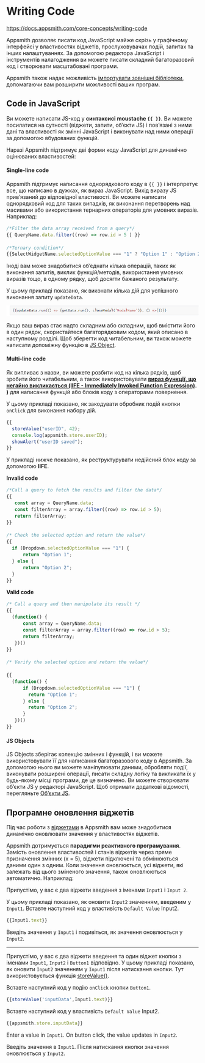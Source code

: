 # Writing Code

https://docs.appsmith.com/core-concepts/writing-code

Appsmith дозволяє писати код JavaScript майже скрізь у графічному інтерфейсі у властивостях віджетів, прослуховувачах подій, запитах та інших налаштуваннях. За допомогою редактора JavaScript і інструментів налагодження ви можете писати складний багаторазовий код і створювати масштабовані програми.

Appsmith також надає можливість [імпортувати зовнішні бібліотеки](https://docs.appsmith.com/core-concepts/writing-code/ext-libraries#custom-javascript-libraries), допомагаючи вам розширити можливості ваших програм.

## Code in JavaScript

Ви можете написати JS-код у **синтаксисі moustache `{{ }}`**. Ви можете посилатися на сутності (віджети, запити, об’єкти JS) і пов’язані з ними дані та властивості як змінні JavaScript і виконувати над ними операції за допомогою вбудованих функцій.

Наразі Appsmith підтримує дві форми коду JavaScript для динамічно оцінюваних властивостей:

#### Single-line code

Appsmith підтримує написання однорядкового коду в `{{ }}` і інтерпретує все, що написано в дужках, як вираз JavaScript. Вихід виразу JS прив’язаний до відповідної властивості. Ви можете написати однорядковий код для таких випадків, як виконання перетворень над масивами або використання тернарних операторів для умовних виразів. Наприклад:

```javascript
/*Filter the data array received from a query*/
{{ QueryName.data.filter((row) => row.id > 5 ) }}

/*Ternary condition*/
{{SelectWidgetName.selectedOptionValue === "1" ? "Option 1" : "Option 2" }} 
```

Іноді вам може знадобитися об’єднати кілька операцій, таких як виконання запитів, виклик функцій/методів, використання умовних виразів тощо, в одному рядку, щоб досягти бажаного результату. 

У цьому прикладі показано, як виконати кілька дій для успішного виконання запиту `updateData`.

![image-20230329135007603](media/image-20230329135007603.png)

Якщо ваш вираз стає надто складним або складним, щоб вмістити його в один рядок, скористайтеся багаторядковим кодом, який описано в наступному розділі. Щоб зберегти код читабельним, ви також можете написати допоміжну функцію в [JS Object](https://docs.appsmith.com/core-concepts/writing-code/javascript-editor-beta#js-object).

#### Multi-line code

Як випливає з назви, ви можете розбити код на кілька рядків, щоб зробити його читабельним, а також використовувати **[вираз функції, що негайно викликається (IIFE - Immediately Invoked Function Expression)](https://developer.mozilla.org/en-US/docs/Glossary/IIFE). )** для написання функцій або блоків коду з операторами повернення.

У цьому прикладі показано, як закодувати обробник подій кнопки `onClick` для виконання набору дій.

```javascript
{{
  storeValue("userID", 42);  
  console.log(appsmith.store.userID); 
  showAlert("userID saved");
}}
```

У прикладі нижче показано, як реструктурувати недійсний блок коду за допомогою **IIFE**.

**Invalid code**

```javascript
/*Call a query to fetch the results and filter the data*/
{{ 
   const array = QueryName.data;
   const filterArray = array.filter((row) => row.id > 5);
   return filterArray;
}}

/* Check the selected option and return the value*/
{{ 
  if (Dropdown.selectedOptionValue === "1") {
      return "Option 1";
  } else {
      return "Option 2";
  }
}}
```

 **Valid code**

```javascript
/* Call a query and then manipulate its result */
{{ 
  (function() {
      const array = QueryName.data;
      const filterArray = array.filter((row) => row.id > 5);
      return filterArray;
   })()
}}

/* Verify the selected option and return the value*/

{{ 
  (function() {
      if (Dropdown.selectedOptionValue === "1") {
        return "Option 1";
      } else {
        return "Option 2";
      }
   })()
}}
```

#### JS Objects

JS Objects зберігає колекцію змінних і функцій, і ви можете використовувати її для написання багаторазового коду в Appsmith. За допомогою нього ви можете маніпулювати даними, обробляти події, виконувати розширені операції, писати складну логіку та викликати їх у будь-якому місці програми, де це визначено. Ви можете створювати об’єкти JS у редакторі JavaScript. Щоб отримати додаткові відомості, перегляньте [Об’єкти JS](https://docs.appsmith.com/core-concepts/writing-code/javascript-editor-beta).

## Програмне оновлення віджетів

Під час роботи з [віджетами](https://docs.appsmith.com/reference/widgets) в Appsmith вам може знадобитися динамічно оновлювати значення у властивостях віджетів.

Appsmith дотримується **парадигми реактивного програмування**. Замість оновлення властивостей і станів віджетів через пряме призначення змінних (x = 5), віджети підключені та обмінюються даними один з одним. Коли значення оновлюється, усі віджети, які залежать від цього зміненого значення, також оновлюються автоматично. Наприклад:

Припустімо, у вас є два віджети введення з іменами `Input1` і `Input 2`.

У цьому прикладі показано, як оновити `Input2` значенням, введеним у `Input1`. Вставте наступний код у властивість `Default Value` Input2.

```javascript
{{Input1.text}}
```

Введіть значення у `Input1` і подивіться, як значення оновлюється у `Input2`.

------

Припустімо, у вас є два віджети введення та один віджет кнопки з іменами `Input1`, `Input2` і `Button1` відповідно. У цьому прикладі показано, як оновити `Input2` значенням у `Input1` після натискання кнопки. Тут використовується функція [storeValue()](https://docs.appsmith.com/reference/appsmith-framework/widget-actions/store-value).

Вставте наступний код у подію `onClick` кнопки `Button1`.

```javascript
{{storeValue('inputData',Input1.text)}}
```

Вставте наступний код у властивість `Default Value` Input2.

```javascript
{{appsmith.store.inputData}}
```

Enter a value in `Input1`. On button click, the value updates in `Input2`.

Введіть значення в `Input1`. Після натискання кнопки значення оновлюється у `Input2`.
